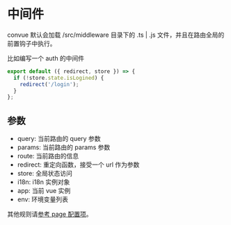 # 中间件

convue 默认会加载 /src/middleware 目录下的 .ts | .js 文件，并且在路由全局的前置钩子中执行。

比如编写一个 auth 的中间件

```js
export default ({ redirect, store }) => {
  if (!store.state.isLogined) {
    redirect('/login');
  }
};
```

## 参数

- query: 当前路由的 query 参数
- params: 当前路由的 params 参数
- route: 当前路由的信息
- redirect: 重定向函数，接受一个 url 作为参数
- store: 全局状态访问
- i18n: i18n 实例对象
- app: 当前 vue 实例
- env: 环境变量列表

其他规则请[参考 page 配置项](/convue/zh/config/page)。
